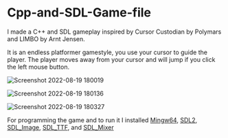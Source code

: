 # Cpp-and-SDL-Game-file
I made a C++ and SDL gameplay inspired by Cursor Custodian by Polymars and LIMBO by Arnt Jensen. 

It is an endless platformer gamestyle, you use your cursor to guide the player. The player moves away from your cursor and will jump if you click the left mouse button.

![Screenshot 2022-08-19 180019](https://user-images.githubusercontent.com/110944766/185619192-af539dc6-8562-4f2d-9f7e-6c22ab3ed056.jpg)


![Screenshot 2022-08-19 180136](https://user-images.githubusercontent.com/110944766/185619252-c71cd448-91b0-4edc-b018-af4e6ce9c8ae.jpg)


![Screenshot 2022-08-19 180327](https://user-images.githubusercontent.com/110944766/185619307-271d911c-10f8-43a1-a278-e7359e669433.jpg)

For programming the game and to run it I installed [Mingw64](https://sourceforge.net/projects/mingw-w64/files/Toolchains%20targetting%20Win64/Personal%20Builds/mingw-builds/8.1.0/threads-win32/seh/x86_64-8.1.0-release-win32-seh-rt_v6-rev0.7z/download), [SDL2](https://www.libsdl.org/download-2.0.php), [SDL_Image](https://www.libsdl.org/projects/SDL_image/), [SDL_TTF](https://www.libsdl.org/projects/SDL_ttf/), and [SDL_Mixer](https://www.libsdl.org/projects/SDL_mixer/)
